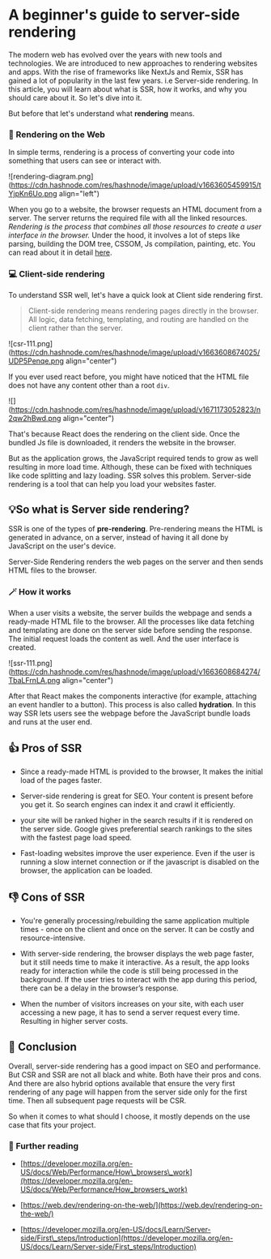 # A beginner's guide to server-side rendering

The modern web has evolved over the years with new tools and technologies. We are introduced to new approaches to rendering websites and apps. With the rise of frameworks like NextJs and Remix, SSR has gained a lot of popularity in the last few years. i.e Server-side rendering. In this article, you will learn about what is SSR, how it works, and why you should care about it. So let's dive into it.

But before that let's understand what **rendering** means.

### 🎨 Rendering on the Web

In simple terms, rendering is a process of converting your code into something that users can see or interact with.

![rendering-diagram.png](https://cdn.hashnode.com/res/hashnode/image/upload/v1663605459915/tYjpKn6Uo.png align="left")

When you go to a website, the browser requests an HTML document from a server. The server returns the required file with all the linked resources. *Rendering is the process that combines all those resources to create a user interface in the browser.* Under the hood, it involves a lot of steps like parsing, building the DOM tree, CSSOM, Js compilation, painting, etc. You can read about it in detail [here](https://developer.mozilla.org/en-US/docs/Web/Performance/How_browsers_work).

### 💻 Client-side rendering

To understand SSR well, let's have a quick look at Client side rendering first.

> Client-side rendering means rendering pages directly in the browser. All logic, data fetching, templating, and routing are handled on the client rather than the server.

![csr-111.png](https://cdn.hashnode.com/res/hashnode/image/upload/v1663608674025/UDP5Penqe.png align="center")

If you ever used react before, you might have noticed that the HTML file does not have any content other than a root `div`.

![](https://cdn.hashnode.com/res/hashnode/image/upload/v1671173052823/n2qw2hBwd.png align="center")

That's because React does the rendering on the client side. Once the bundled Js file is downloaded, it renders the website in the browser.

But as the application grows, the JavaScript required tends to grow as well resulting in more load time. Although, these can be fixed with techniques like code splitting and lazy loading. SSR solves this problem. Server-side rendering is a tool that can help you load your websites faster.

## 💡So what is Server side rendering?

SSR is one of the types of **pre-rendering**. Pre-rendering means the HTML is generated in advance, on a server, instead of having it all done by JavaScript on the user's device.

Server-Side Rendering renders the web pages on the server and then sends HTML files to the browser.

### 🪄 How it works

When a user visits a website, the server builds the webpage and sends a ready-made HTML file to the browser. All the processes like data fetching and templating are done on the server side before sending the response. The initial request loads the content as well. And the user interface is created.

![ssr-111.png](https://cdn.hashnode.com/res/hashnode/image/upload/v1663608684274/TbaLFrnLA.png align="center")

After that React makes the components interactive (for example, attaching an event handler to a button). This process is also called **hydration**. In this way SSR lets users see the webpage before the JavaScript bundle loads and runs at the user end.

## 👍 Pros of SSR

*   Since a ready-made HTML is provided to the browser, It makes the initial load of the pages faster.
    
*   Server-side rendering is great for SEO. Your content is present before you get it. So search engines can index it and crawl it efficiently.
    
*   your site will be ranked higher in the search results if it is rendered on the server side. Google gives preferential search rankings to the sites with the fastest page load speed.
    
*   Fast-loading websites improve the user experience. Even if the user is running a slow internet connection or if the javascript is disabled on the browser, the application can be loaded.
    

## 👎 Cons of SSR

*   You're generally processing/rebuilding the same application multiple times - once on the client and once on the server. It can be costly and resource-intensive.
    
*   With server-side rendering, the browser displays the web page faster, but it still needs time to make it interactive. As a result, the app looks ready for interaction while the code is still being processed in the background. If the user tries to interact with the app during this period, there can be a delay in the browser’s response.
    
*   When the number of visitors increases on your site, with each user accessing a new page, it has to send a server request every time. Resulting in higher server costs.
    

## 🎯 Conclusion

Overall, server-side rendering has a good impact on SEO and performance. But CSR and SSR are not all black and white. Both have their pros and cons. And there are also hybrid options available that ensure the very first rendering of any page will happen from the server side only for the first time. Then all subsequent page requests will be CSR.

So when it comes to what should I choose, it mostly depends on the use case that fits your project.

### 📖 Further reading

*   [https://developer.mozilla.org/en-US/docs/Web/Performance/How\_browsers\_work](https://developer.mozilla.org/en-US/docs/Web/Performance/How_browsers_work)
    
*   [https://web.dev/rendering-on-the-web/](https://web.dev/rendering-on-the-web/)
    
*   [https://developer.mozilla.org/en-US/docs/Learn/Server-side/First\_steps/Introduction](https://developer.mozilla.org/en-US/docs/Learn/Server-side/First_steps/Introduction)